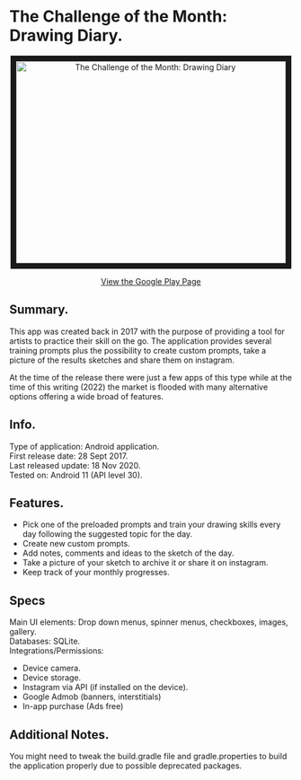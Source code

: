 # The Challenge of the Month: Drawing Diary.    

<p align="center">
<a href="http://www.youtube.com/watch?feature=player_embedded&v=3zuPS-g1reQ
" target="_blank"><img src="http://img.youtube.com/vi/3zuPS-g1reQ/0.jpg" 
alt="The Challenge of the Month: Drawing Diary " width="480" height="360" border="10" /></a>
</p>  

<p align="center">
<a href="https://play.google.com/store/apps/details?id=drawingDiary.brainlatch.com.drawingDiary&hl=en_IE&gl=US&pli=1">View the Google Play Page </a> 
</p> 

## Summary.   
This app was created back in 2017 with the purpose of providing a tool for artists to practice their skill on the go.
The application provides several training prompts plus the possibility to create custom prompts, take a picture of the results sketches and share them on instagram.    
     
At the time of the release there were just a few apps of this type while at the time of this writing (2022) the market is flooded with many alternative options offering a wide broad of features.     

## Info.    
Type of application: Android application.    
First release date: 28 Sept 2017.    
Last released update: 18 Nov 2020.    
Tested on: Android 11 (API level 30).   

## Features.
- Pick one of the preloaded prompts and train your drawing skills every day following the suggested topic for the day.  
- Create new custom prompts.   
- Add notes, comments and ideas to the sketch of the day.   
- Take a picture of your sketch to archive it or share it on instagram.  
- Keep track of your monthly progresses.    

## Specs
Main UI elements: Drop down menus, spinner menus, checkboxes, images, gallery.    
Databases: SQLite.    
Integrations/Permissions:     
- Device camera.    
- Device storage.    
- Instagram via API (if installed on the device).
- Google Admob (banners, interstitials)
- In-app purchase (Ads free)

## Additional Notes.    
You might need to tweak the build.gradle file and gradle.properties to build the application properly due to possible deprecated packages.     

